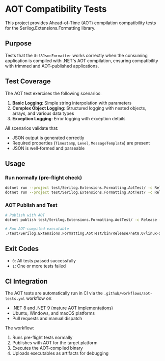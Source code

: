 # AOT Compatibility Tests

This project provides Ahead-of-Time (AOT) compilation compatibility tests for the Serilog.Extensions.Formatting library.

## Purpose

Tests that the `Utf8JsonFormatter` works correctly when the consuming application is compiled with .NET's AOT compilation, ensuring compatibility with trimmed and AOT-published applications.

## Test Coverage

The AOT test exercises the following scenarios:

1. **Basic Logging**: Simple string interpolation with parameters
2. **Complex Object Logging**: Structured logging with nested objects, arrays, and various data types
3. **Exception Logging**: Error logging with exception details

All scenarios validate that:
- JSON output is generated correctly
- Required properties (`Timestamp`, `Level`, `MessageTemplate`) are present
- JSON is well-formed and parseable

## Usage

### Run normally (pre-flight check)
```bash
dotnet run --project test/Serilog.Extensions.Formatting.AotTest/ -c Release -f net8.0
dotnet run --project test/Serilog.Extensions.Formatting.AotTest/ -c Release -f net9.0
```

### AOT Publish and Test
```bash
# Publish with AOT
dotnet publish test/Serilog.Extensions.Formatting.AotTest/ -c Release -f net8.0 -r linux-x64 --self-contained

# Run AOT-compiled executable
./test/Serilog.Extensions.Formatting.AotTest/bin/Release/net8.0/linux-x64/publish/Serilog.Extensions.Formatting.AotTest
```

## Exit Codes

- `0`: All tests passed successfully
- `1`: One or more tests failed

## CI Integration

The AOT tests are automatically run in CI via the `.github/workflows/aot-tests.yml` workflow on:
- .NET 8 and .NET 9 (mature AOT implementations)
- Ubuntu, Windows, and macOS platforms
- Pull requests and manual dispatch

The workflow:
1. Runs pre-flight tests normally
2. Publishes with AOT for the target platform
3. Executes the AOT-compiled binary
4. Uploads executables as artifacts for debugging